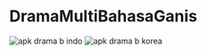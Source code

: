 # DramaMultiBahasaGanis
![apk drama b indo](https://user-images.githubusercontent.com/91646028/149681074-75c32740-f71d-4760-8056-113b52f64f2b.gif)
![apk drama b korea](https://user-images.githubusercontent.com/91646028/149681217-3524b5fc-d349-4aeb-a21a-fd1d18a97525.gif)
